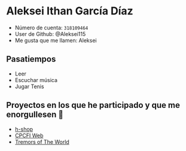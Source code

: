 # Aleksei Ithan García Díaz

- Número de cuenta: `318109464`
- User de Github: @Aleksei115
- Me gusta que me llamen: Aleksei

## Pasatiempos

- Leer
- Escuchar música
- Jugar Tenis 

## Proyectos en los que he participado y que me enorgullesen 🖤

- [h-shop](https://github.com/Aleksei115/h-shop)
- [CPCFI Web](http://www.cpcfi.unam.mx:3000/)
- [Tremors of The World](https://aleksei115.github.io/TremorWorld-App/)